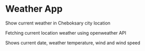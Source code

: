 # Weather App

Show current weather in Cheboksary city location

Fetching current location weather using openweather API

Shows current date, weather temperature, wind and wind speed